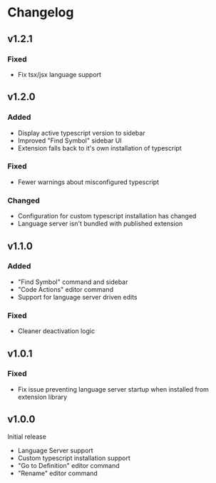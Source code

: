 # Changelog

## v1.2.1

### Fixed

* Fix tsx/jsx language support

## v1.2.0

### Added

* Display active typescript version to sidebar
* Improved "Find Symbol" sidebar UI
* Extension falls back to it's own installation of typescript

### Fixed

* Fewer warnings about misconfigured typescript

### Changed

* Configuration for custom typescript installation has changed
* Language server isn't bundled with published extension

## v1.1.0

### Added

* "Find Symbol" command and sidebar
* "Code Actions" editor command
* Support for language server driven edits

### Fixed

* Cleaner deactivation logic

## v1.0.1

### Fixed

* Fix issue preventing language server startup when installed from extension library

## v1.0.0

Initial release

* Language Server support
* Custom typescript installation support
* "Go to Definition" editor command
* "Rename" editor command
